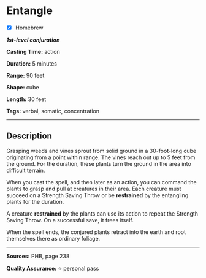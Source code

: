 # Entangle

- [x] Homebrew

***1st-level conjuration***

**Casting Time:** action

**Duration:** 5 minutes

**Range:** 90 feet

**Shape:** cube

**Length:** 30 feet

**Tags:** verbal, somatic, concentration

---

## Description
Grasping weeds and vines sprout from solid ground in a 30-foot-long cube originating from a point within range.
The vines reach out up to 5 feet from the ground.
For the duration, these plants turn the ground in the area into difficult terrain.

When you cast the spell, and then later as an action, you can command the plants to grasp and pull at creatures in their area.
Each creature must succeed on a Strength Saving Throw or be **restrained** by the entangling plants for the duration.

A creature **restrained** by the plants can use its action to repeat the Strength Saving Throw.
On a successful save, it frees itself.

When the spell ends, the conjured plants retract into the earth and root themselves there as ordinary foliage.

---

**Sources:** PHB, page 238

**Quality Assurance:** :star: personal pass
